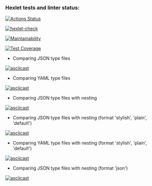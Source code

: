 ### Hexlet tests and linter status:
[![Actions Status](https://github.com/DarkN3ro/frontend-project-46/actions/workflows/hexlet-check.yml/badge.svg)](https://github.com/DarkN3ro/frontend-project-46/actions)

[![hexlet-check](https://github.com/DarkN3ro/frontend-project-46/actions/workflows/hexlet-check.yml/badge.svg)](https://github.com/DarkN3ro/frontend-project-46/actions/workflows/hexlet-check.yml)

[![Maintainability](https://api.codeclimate.com/v1/badges/14640bf0b4e3cf8362f0/maintainability)](https://codeclimate.com/github/DarkN3ro/frontend-project-46/maintainability)

[![Test Coverage](https://api.codeclimate.com/v1/badges/14640bf0b4e3cf8362f0/test_coverage)](https://codeclimate.com/github/DarkN3ro/frontend-project-46/test_coverage)

- Comparing JSON type files

[![asciicast](https://asciinema.org/a/679507.svg)](https://asciinema.org/a/679507)

- Comparing YAML  type files

[![asciicast](https://asciinema.org/a/680839.svg)](https://asciinema.org/a/680839)

- Comparing JSON type files with nesting

[![asciicast](https://asciinema.org/a/680841.svg)](https://asciinema.org/a/680841)

- Comparing JSON type files with nesting (format 'stylish', 'plain', 'default')

[![asciicast](https://asciinema.org/a/680858.svg)](https://asciinema.org/a/680858)

- Comparing YAML type files with nesting (format 'stylish', 'plain', 'default')

[![asciicast](https://asciinema.org/a/680861.svg)](https://asciinema.org/a/680861)

- Comparing JSON type files with nesting (format 'json')

[![asciicast](https://asciinema.org/a/680864.svg)](https://asciinema.org/a/680864)